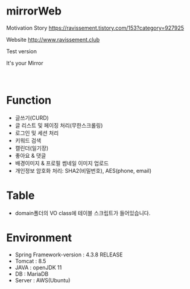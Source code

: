 # mirrorWeb


Motivation Story
https://ravissement.tistory.com/153?category=927925


Website
http://www.ravissement.club


Test version


It's your Mirror<br>
<br>
<br>



# Function
- 글쓰기(CURD)
- 글 리스트 및 페이징 처리(무한스크롤링)
- 로그인 및 세션 처리
- 키워드 검색
- 캘린더(일기장)
- 좋아요 & 댓글
- 배경이미지 & 프로필 썸네일 이미지 업로드
- 개인정보 암호화 처리: SHA2(비밀번호), AES(phone, email)
# Table
- domain폴더의 VO class에 테이블 스크립트가 들어있습니다.
# Environment
- Spring Framework-version : 4.3.8 RELEASE <br>
- Tomcat : 8.5 <br>
- JAVA : openJDK 11 <br>
- DB : MariaDB <br>
- Server : AWS(Ubuntu) <br>
